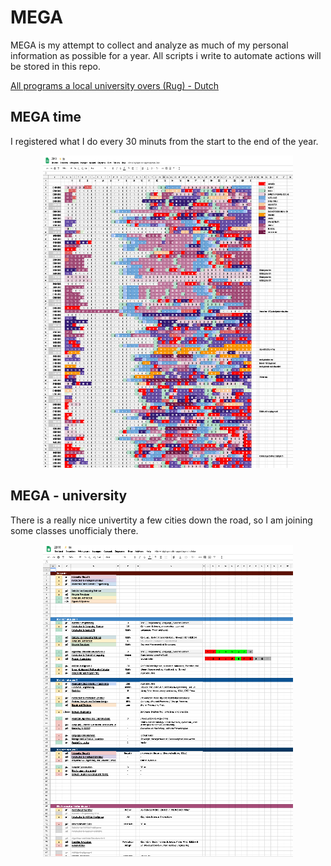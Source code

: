 # MEGA
MEGA is my attempt to collect and analyze as much of my personal information as possible for a year. All scripts i write to automate actions will be stored in this repo.


[All programs a local university overs (Rug) - Dutch ](https://github.com/timostrating/MEGA/blob/master/Rug/rug_opleidingen.json)

## MEGA time
I registered what I do every 30 minuts from the start to the end of the year.
<p align="center">
  <img src="https://raw.githubusercontent.com/timostrating/MEGA/master/time.png" alt="spreadsheet" width="400" height="500">
</p>

## MEGA - university
There is a really nice univertity a few cities down the road, so I am joining some classes unofficialy there.
<p align="center">
  <img src="https://raw.githubusercontent.com/timostrating/MEGA/master/rug.png" alt="rug" width="400" height="500">
</p>

